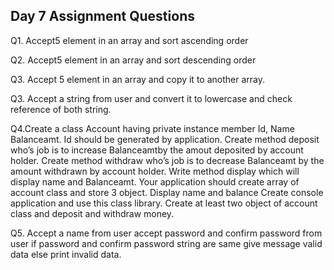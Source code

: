 ## Day 7 Assignment Questions

Q1. Accept5 element in an array and sort ascending order

Q2. Accept5 element in an array and sort descending order

Q3. Accept 5 element in an array and copy it to another array.

Q3. Accept a string from user and convert it to lowercase and check reference of both string.

Q4.Create a class Account having private instance member Id, Name Balanceamt. Id should be generated by application. Create method deposit who’s job is to increase Balanceamtby the amout deposited by account holder. Create method withdraw who’s job is to decrease Balanceamt by the amount  withdrawn by account holder. Write method display which will display name and Balanceamt. Your application should create array of account class and store 3 object. Display name and balance
Create console application and use this class library. Create at least two object of account class and deposit and withdraw money.

Q5. Accept a name from user accept password and confirm password from user if password and confirm password string are same give message valid data else print invalid data.
 

